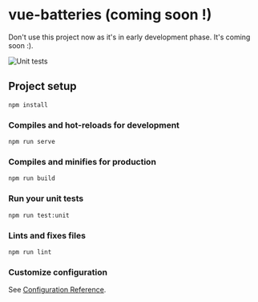 # vue-batteries (coming soon !)

Don't use this project now as it's in early development phase. It's coming soon :).

![Unit tests](https://github.com/girardinsamuel/vue-batteries/workflows/Test%20library/badge.svg)

## Project setup

```
npm install
```

### Compiles and hot-reloads for development

```
npm run serve
```

### Compiles and minifies for production

```
npm run build
```

### Run your unit tests

```
npm run test:unit
```

### Lints and fixes files

```
npm run lint
```

### Customize configuration

See [Configuration Reference](https://cli.vuejs.org/config/).
